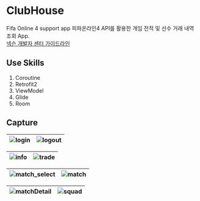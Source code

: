 # ClubHouse
Fifa Online 4 support app
피파온라인4 API를 활용한 개임 전적 및 선수 거래 내역 조회 App.
</br>
[넥슨 개발자 센터 가이드라인](https://developers.nexon.com/fifaonline4/apiList)

## Use Skills
1. Coroutine
2. Retrofit2
3. ViewModel
4. Glide
5. Room

## Capture
![login](https://user-images.githubusercontent.com/65227900/168439140-3b5929fd-b468-4c4c-a944-727de9c31881.jpg) |![logout](https://user-images.githubusercontent.com/65227900/168439144-1820f448-425a-4123-9138-00e1e39c4253.jpg)
--- | --- |

![info](https://user-images.githubusercontent.com/65227900/168439203-d5db4110-8594-4a19-988c-dc4c13c6bafd.jpg) |![trade](https://user-images.githubusercontent.com/65227900/168439213-f4a748bf-a60e-4928-9c9e-cb6772e9e82f.jpg)
--- | --- |

![match_select](https://user-images.githubusercontent.com/65227900/168439220-0e8e4dd5-8178-46d3-ba7a-7480e96363df.jpg) |![match](https://user-images.githubusercontent.com/65227900/168439226-adc314fb-79ae-4760-954e-ac99715490ea.jpg)
--- | --- |

![matchDetail](https://user-images.githubusercontent.com/65227900/168441618-f034a525-c716-447c-9fe9-640168f062ad.jpg) |![squad](https://user-images.githubusercontent.com/65227900/168441622-081eb26d-9319-46e4-b2c5-b140ed060f69.jpg)
--- | --- |
